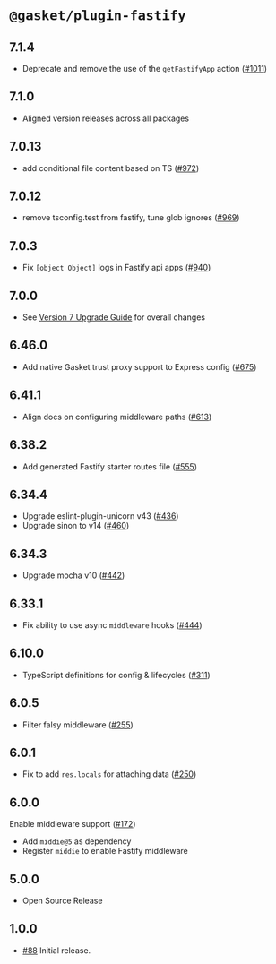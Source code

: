 # `@gasket/plugin-fastify`

## 7.1.4

- Deprecate and remove the use of the `getFastifyApp` action ([#1011])

## 7.1.0

- Aligned version releases across all packages

## 7.0.13

- add conditional file content based on TS ([#972])

## 7.0.12

- remove tsconfig.test from fastify, tune glob ignores ([#969])

## 7.0.3

- Fix `[object Object]` logs in Fastify api apps ([#940])

## 7.0.0

- See [Version 7 Upgrade Guide] for overall changes

## 6.46.0

- Add native Gasket trust proxy support to Express config ([#675])

## 6.41.1

- Align docs on configuring middleware paths ([#613])

## 6.38.2

- Add generated Fastify starter routes file ([#555])

## 6.34.4

- Upgrade eslint-plugin-unicorn v43 ([#436])
- Upgrade sinon to v14 ([#460])

## 6.34.3

- Upgrade mocha v10 ([#442])

## 6.33.1

- Fix ability to use async `middleware` hooks ([#444])

## 6.10.0

- TypeScript definitions for config & lifecycles ([#311])

## 6.0.5

- Filter falsy middleware ([#255])

## 6.0.1

- Fix to add `res.locals` for attaching data ([#250])

## 6.0.0

Enable middleware support ([#172])

- Add `middie@5` as dependency
- Register `middie` to enable Fastify middleware

## 5.0.0

- Open Source Release

## 1.0.0

- [#88] Initial release.

[Version 7 Upgrade Guide]: /docs/upgrade-to-7.md
[#88]: https://github.com/godaddy/gasket/pull/88
[#172]: https://github.com/godaddy/gasket/pull/172
[#250]: https://github.com/godaddy/gasket/pull/250
[#255]: https://github.com/godaddy/gasket/pull/255
[#311]: https://github.com/godaddy/gasket/pull/311
[#436]: https://github.com/godaddy/gasket/pull/436
[#444]: https://github.com/godaddy/gasket/pull/444
[#442]: https://github.com/godaddy/gasket/pull/442
[#460]: https://github.com/godaddy/gasket/pull/460
[#555]: https://github.com/godaddy/gasket/pull/555
[#613]: https://github.com/godaddy/gasket/pull/613
[#675]: https://github.com/godaddy/gasket/pull/675
[#940]: https://github.com/godaddy/gasket/pull/940
[#969]: https://github.com/godaddy/gasket/pull/969
[#972]: https://github.com/godaddy/gasket/pull/972
[#1011]: https://github.com/godaddy/gasket/pull/1011
